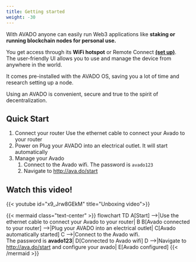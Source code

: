 ```yaml
---
title: Getting started
weight: -30
---
```

With AVADO anyone can easily run Web3 applications like **staking or** **running blockchain nodes for personal use.**

You get access through its **WiFi hotspot** or Remote Connect [**(set up)**](remote-connect).  
The user-friendly UI allows you to use and manage the device from anywhere in the world.

It comes pre-installed with the AVADO OS, saving you a lot of time and research setting up a node.  
  
Using an AVADO is convenient, secure and true to the spirit of decentralization.

## Quick Start

1. Connect your router
   Use the ethernet cable to connect your Avado to your router
2. Power on
   Plug your AVADO into an electrical outlet. It will start automatically
3. Manage your Avado
   1. Connect to the Avado wifi. The password is `avado123`
   2. Navigate to <http://ava.do/start>

## Watch this video!

{{< youtube id="x9_Jrw8GEkM" title="Unboxing video">}}

{{< mermaid class="text-center" >}}
flowchart TD
A[Start] -->|Use the ethernet cable to connect your Avado to your router| B
B[Avado connected to your router] -->|Plug your AVADO into an electrical outlet| C[Avado automatically started]
C -->|Connect to the Avado wifi.<br/> The password is <b>avado123</b>| D[Connected to Avado wifi]
D -->|Navigate to http://ava.do/start and configure your avado| E[Avado configured]
{{< /mermaid >}}